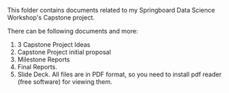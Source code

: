 This folder contains documents related to my Springboard Data Science Workshop's Capstone project. 

There can be following documents and more:
1. 3 Capstone Project Ideas
2. Capstone Project initial proposal
3. Milestone Reports
4. Final Reports.
5. Slide Deck.
All files are in PDF format, so you need to install pdf reader (free software) for viewing them.
